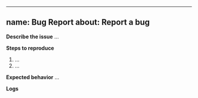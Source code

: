  ---
 name: Bug Report
 about: Report a bug
 ---
 **Describe the issue**
 ...

 **Steps to reproduce**
 1. ...
 2. ...

 **Expected behavior**
 ...

 **Logs**
